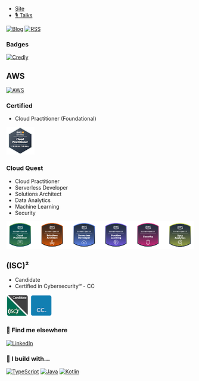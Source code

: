 - [Site](https://alex-hedley.github.io/)
- [🎙️ Talks](https://alex-hedley.github.io/talks)

[![Blog](https://img.shields.io/badge/Blog-FFA500?style=for-the-badge)](https://alex-hedley.github.io/blog/)
[![RSS](https://img.shields.io/badge/RSS-FFA500?style=for-the-badge&logo=rss&logoColor=white)](https://alex-hedley.github.io/blog/feed.rss)

### Badges

[![Credly](https://img.shields.io/badge/Credly-FF6B00.svg?style=for-the-badge&logo=credly&logoColor=white)](https://www.credly.com/users/alexhedley/badges)

## AWS

[![AWS](https://img.shields.io/badge/-Amazon%20AWS-232F3E?style=for-the-badge&logo=Amazonaws&logoColor=amazonorange)](https://aws.amazon.com/)

### Certified

- Cloud Practitioner (Foundational)

[![AWS Certified Cloud Practitioner](images/badges/AWS-Certified-Cloud-Practitioner_badge.png "AWS Certified Cloud Practitioner")](https://aws.amazon.com/certification/certified-cloud-practitioner/)

### Cloud Quest

- Cloud Practitioner
- Serverless Developer
- Solutions Architect
- Data Analytics
- Machine Learning
- Security

[![Cloud Quest](images/badges/cqallbadges4_c.png)](https://aws.amazon.com/training/digital/aws-cloud-quest/)

## (ISC)²

- Candidate
- Certified in Cybersecurity℠ - CC

[![(ISC)² Candidate](images/badges/isc-candidate.png "(ISC)² Candidate")](https://www.isc2.org/Membership)
[![(ISC)² CC](images/badges/CC.png "(ISC)² CC")](https://www.isc2.org/Certifications/CC)

### 📢 Find me elsewhere

[![LinkedIn](https://img.shields.io/badge/LinkedIn-0077B5?style=for-the-badge&logo=linkedin&logoColor=white)](https://www.linkedin.com/in/alexhedley/)

### 🚧 I build with...

[![TypeScript](https://img.shields.io/badge/TypeScript-007ACC?style=for-the-badge&logo=typescript&logoColor=white)](https://www.typescriptlang.org/)
[![Java](https://img.shields.io/badge/java-%23ED8B00.svg?style=for-the-badge&logo=OpenJDK&logoColor=white)](https://www.java.com/en/)
[![Kotlin](https://img.shields.io/badge/Kotlin-7F52FF?style=for-the-badge&logo=kotlin&logoColor=white)](https://kotlinlang.org/)
